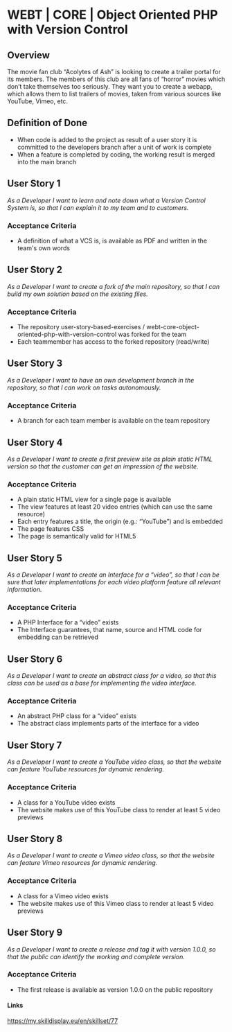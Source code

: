 # WEBT | CORE | Object Oriented PHP with Version Control

## Overview
The movie fan club “Acolytes of Ash” is looking to create a trailer portal for its members. The members of this club are all fans of “horror” movies which don’t take themselves too seriously.
They want you to create a webapp, which allows them to list trailers of movies, taken from various sources like YouTube, Vimeo, etc.

## Definition of Done
- When code is added to the project as result of a user story it is committed to the developers branch after a unit of work is complete
- When a feature is completed by coding, the working result is merged into the main branch

## User Story 1
*As a Developer I want to learn and note down what a Version Control System is, so that I can explain it to my team and to customers.*

### Acceptance Criteria
- A definition of what a VCS is, is available as PDF and written in the team's own words

## User Story 2
*As a Developer I want to create a fork of the main repository, so that I can build my own solution based on the existing files.*

### Acceptance Criteria
- The repository user-story-based-exercises
/
webt-core-object-oriented-php-with-version-control was forked for the team
- Each teammember has access to the forked repository (read/write)

## User Story 3
*As a Developer I want to have an own development branch in the repository, so that I can work on tasks autonomously.*

### Acceptance Criteria
- A branch for each team member is available on the team repository

## User Story 4
*As a Developer I want to create a first preview site as plain static HTML version so that the customer can get an impression of the website.*

### Acceptance Criteria
- A plain static HTML view for a single page is available
- The view features at least 20 video entries (which can use the same resource)
- Each entry features a title, the origin (e.g.: “YouTube”) and is embedded
- The page features CSS
- The page is semantically valid for HTML5

## User Story 5
*As a Developer I want to create an Interface for a “video”, so that I can be sure that later implementations for each video platform feature all relevant information.*

### Acceptance Criteria
- A PHP Interface for a “video” exists
- The Interface guarantees, that name, source and HTML code for embedding can be retrieved

## User Story 6
*As a Developer I want to create an abstract class for a video, so that this class can be used as a base for implementing the video interface.*

### Acceptance Criteria
- An abstract PHP class for a “video” exists
- The abstract class implements parts of the interface for a video

## User Story 7
*As a Developer I want to create a YouTube video class, so that the website can feature YouTube resources for dynamic rendering.*

### Acceptance Criteria
- A class for a YouTube video exists
- The website makes use of this YouTube class to render at least 5 video previews

## User Story 8
*As a Developer I want to create a Vimeo video class, so that the website can feature Vimeo resources for dynamic rendering.*

### Acceptance Criteria
- A class for a Vimeo video exists
- The website makes use of this Vimeo class to render at least 5 video previews

## User Story 9
*As a Developer I want to create a release and tag it with version 1.0.0, so that the public can identify the working and complete version.*

### Acceptance Criteria
- The first release is available as version 1.0.0 on the public repository

#### Links
https://my.skilldisplay.eu/en/skillset/77

